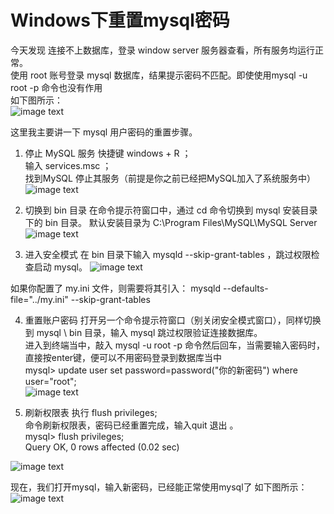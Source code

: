 # Windows下重置mysql密码 

今天发现 连接不上数据库，登录 window server 服务器查看，所有服务均运行正常。  
使用 root 账号登录 mysql 数据库，结果提示密码不匹配。即使使用mysql -u  root -p 命令也没有作用  
如下图所示：  
![image text](https://github.com/gorgeousCa/Dayup/blob/master/Windows%E4%B8%8B%E9%87%8D%E7%BD%AEmysql%E5%AF%86%E7%A0%81/mysql1.PNG)

这里我主要讲一下 mysql 用户密码的重置步骤。

1. 停止 MySQL 服务
快捷键 windows + R ；  
输入 services.msc  ；  
找到MySQL  停止其服务（前提是你之前已经把MySQL加入了系统服务中）
![image text](https://github.com/gorgeousCa/Dayup/blob/master/Windows%E4%B8%8B%E9%87%8D%E7%BD%AEmysql%E5%AF%86%E7%A0%81/%E6%9C%8D%E5%8A%A1.PNG)  

2. 切换到 bin 目录
在命令提示符窗口中，通过 cd 命令切换到 mysql 安装目录下的 bin 目录。
默认安装目录为 C:\Program Files\MySQL\MySQL Server   
![image text](https://github.com/gorgeousCa/Dayup/blob/master/Windows%E4%B8%8B%E9%87%8D%E7%BD%AEmysql%E5%AF%86%E7%A0%81/bin.PNG)

3. 进入安全模式 
在 bin 目录下输入 mysqld --skip-grant-tables ，跳过权限检查启动 mysql。
![image text](https://github.com/gorgeousCa/Dayup/blob/master/Windows%E4%B8%8B%E9%87%8D%E7%BD%AEmysql%E5%AF%86%E7%A0%81/bin1.PNG)

如果你配置了 my.ini 文件，则需要将其引入： mysqld --defaults-file="../my.ini" --skip-grant-tables 

4. 重置账户密码
打开另一个命令提示符窗口（别关闭安全模式窗口），同样切换到 mysql \ bin 目录，输入 mysql 跳过权限验证连接数据库。  
进入到终端当中，敲入 mysql -u root -p 命令然后回车，当需要输入密码时，直接按enter键，便可以不用密码登录到数据库当中  
mysql> update user set password=password("你的新密码") where user="root";    
![image text](https://github.com/gorgeousCa/Dayup/blob/master/Windows%E4%B8%8B%E9%87%8D%E7%BD%AEmysql%E5%AF%86%E7%A0%81/bin2.PNG)  

5. 刷新权限表
执行   flush privileges;   
命令刷新权限表，密码已经重置完成，输入quit  退出 。    
mysql> flush privileges;  
Query OK, 0 rows affected (0.02 sec)  

![image text](https://github.com/gorgeousCa/Dayup/blob/master/Windows%E4%B8%8B%E9%87%8D%E7%BD%AEmysql%E5%AF%86%E7%A0%81/bin3.PNG)

现在，我们打开mysql，输入新密码，已经能正常使用mysql了
如下图所示：
![image text](https://github.com/gorgeousCa/Dayup/blob/master/Windows%E4%B8%8B%E9%87%8D%E7%BD%AEmysql%E5%AF%86%E7%A0%81/sql.PNG)
